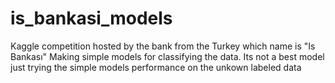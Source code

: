 # is_bankasi_models
Kaggle competition hosted by the bank from the Turkey which name is "Is Bankası"
Making simple models for classifying the data.
Its not a best model just trying the simple  models performance on the unkown labeled data

